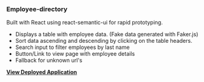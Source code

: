### Employee-directory

Built with React using react-semantic-ui for rapid prototyping.

- Displays a table with employee data. (Fake data generated with Faker.js)
- Sort data ascending and descending by clicking on the table headers.
- Search input to filter employees by last name
- Button/Link to view page with employee details
- Fallback for unknown url's

**[View Deployed Application](https://eduardo-ygiah.github.io/employee-directory/#/)**
